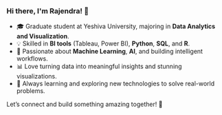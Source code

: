 ### Hi there, I'm Rajendra! 👋

- 🎓 Graduate student at Yeshiva University, majoring in **Data Analytics and Visualization**.  
- 💡 Skilled in **BI tools** (Tableau, Power BI), **Python**, **SQL**, and **R**.  
- 🤖 Passionate about **Machine Learning**, **AI**, and building intelligent workflows.  
- 📊 Love turning data into meaningful insights and stunning visualizations.  
- 🌱 Always learning and exploring new technologies to solve real-world problems.  

Let’s connect and build something amazing together! 🚀

<!---
Rajendramahesh/Rajendramahesh is a ✨ special ✨ repository because its `README.md` (this file) appears on your GitHub profile.
You can click the Preview link to take a look at your changes.
--->
